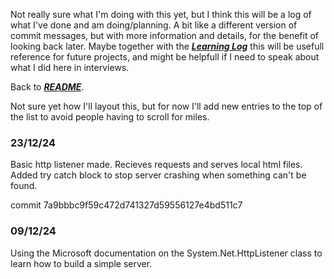 Not really sure what I'm doing with this yet, but I think this will be a log of what I've done and am doing/planning.
A bit like a different version of commit messages, but with more information and details, for the benefit of looking back later.
Maybe together with the [_**Learning Log**_](./Learning-log.md) this will be usefull reference for future projects, and might be helpfull if I need to speak about what I did here in interviews.

Back to [_**README**_](./README.md).

Not sure yet how I'll layout this, but for now I'll add new entries to the top of the list to avoid people having to scroll for miles.

### 23/12/24

Basic http listener made. Recieves requests and serves local html files. Added try catch block to stop server crashing when something can't be found.

commit 7a9bbbc9f59c472d741327d59556127e4bd511c7

### 09/12/24

Using the Microsoft documentation on the System.Net.HttpListener class to learn how to build a simple server.
